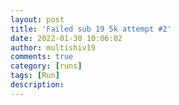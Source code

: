```yaml
---
layout: post
title: 'Failed sub 19 5k attempt #2'
date: 2022-01-30 10:06:02
author: multishiv19
comments: true
category: [runs]
tags: [Run]
description: 
---
```


<div width='100%' class='strava-embed-placeholder' data-embed-type='activity' data-embed-id='6607416913'></div>
<script src='https://strava-embeds.com/embed.js'></script>
